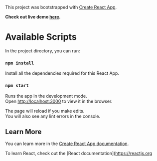 This project was bootstrapped with [Create React App](https://github.com/facebook/create-react-app).

**Check out live demo [here](https://maheshgawande.github.io/skillthrive-design-reactjs/).**

# Available Scripts

In the project directory, you can run:

### `npm install`

Install all the dependencies required for this React App.

### `npm start`

Runs the app in the development mode.<br />
Open [http://localhost:3000](http://localhost:3000) to view it in the browser.

The page will reload if you make edits.<br />
You will also see any lint errors in the console.

## Learn More

You can learn more in the [Create React App documentation](https://facebook.github.io/create-react-app/docs/getting-started).

To learn React, check out the [React documentation](https://reactjs.org
